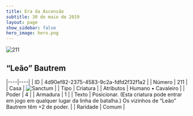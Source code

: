 ```yaml
---
title: Era da Ascensão
subtitle: 30 de maio de 2019
layout: page
show_sidebar: false
hero_image: hero.png
---
```


![211](https://cdn.keyforgegame.com/media/card_front/pt/435_211_F3QM42Q9W8PG_pt.png)

## “Leão” Bautrem

|----|----|
| ID | 4d90ef82-2375-4583-9c2a-fdfd2f32f1a2 |
| Número | 211 |
| Casa | ![Sanctum](https://archonarcana.com/images/thumb/c/c7/Sanctum.png/22px-Sanctum.png "Santuário") |
| Tipo | Criatura |
| Atributos | Humano • Cavaleiro |
| Poder | 4 |
| Armadura | 1 |
| Texto | Posicionar. (Esta criatura pode entrar  em jogo em qualquer lugar da linha  de batalha.) Os vizinhos de “Leão” Bautrem têm  +2 de poder. |
| Raridade | Comum |
